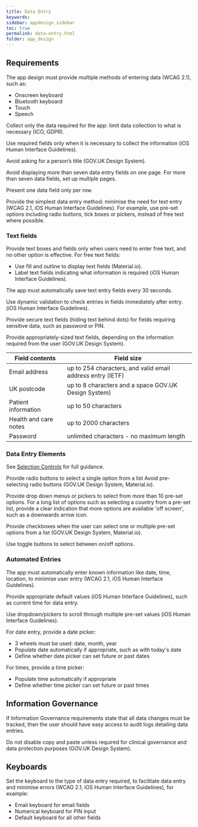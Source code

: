 ```yaml
---
title: Data Entry  
keywords:
sidebar: appdesign_sidebar
toc: true
permalink: data-entry.html
folder: app_design 
---
```


## Requirements
The app design must provide multiple methods of entering data (WCAG 2.1), such as: 

* Onscreen keyboard
* Bluetooth keyboard
* Touch
* Speech  
  
Collect only the data required for the app: limit data collection to what is necessary (ICO, GDPR).   

Use required fields only when it is necessary to collect the information (iOS Human Interface Guidelines).    

Avoid asking for a person’s title (GOV.UK Design System).  

Avoid displaying more than seven data entry fields on one page. For more than seven data fields, set up multiple pages.  

Present one data field only per row.  

Provide the simplest data entry method: minimise the need for text entry (WCAG 2.1, iOS Human Interface Guidelines). For example, use pre-set options including radio buttons, tick boxes or pickers, instead of free text where possible.  

### Text fields
Provide text boxes and fields only when users need to enter free text, and no other option is effective. For free text fields:
* Use fill and outline to display text fields (Material.io).  
* Label text fields indicating what information is required (iOS Human Interface Guidelines).  

The app must automatically save text entry fields every 30 seconds.  

Use dynamic validation to check entries in fields immediately after entry. (iOS Human Interface Guidelines).  

Provide secure text fields (hiding text behind dots) for fields requiring sensitive data, such as password or PIN.  

Provide appropriately-sized text fields, depending on the information required from the user (GOV.UK Design System).  

|Field contents | Field size|
|------------|------------|
|Email address | up to 254 characters, and valid email address entry (IETF)|
|UK postcode | up to 8 characters and a space GOV.UK Design System)|
|Patient information | up to 50 characters |
|Health and care notes | up to 2000 characters |
|Password | unlimited characters - no maximum length |

### Data Entry Elements

See [Selection Controls](/selection-controls.html) for full guidance. 

Provide radio buttons to select a single option from a list Avoid pre-selecting radio buttons (GOV.UK Design System, Material.io).   

Provide drop down menus or pickers to select from more than 10 pre-set options. For a long list of options such as selecting a country from a pre-set list, provide a clear indication that more options are available 'off screen', such as a downwards arrow icon.   

Provide checkboxes when the user can select one or multiple pre-set options from a list (GOV.UK Design System, Material.io).  

Use toggle buttons to select between on/off options.  

### Automated Entries
The app must automatically enter known information like date, time, location, to minimise user entry (WCAG 2.1, iOS Human Interface Guidelines).  

Provide appropriate default values (iOS Human Interface Guidelines), such as current time for data entry.  

Use dropdown/pickers to scroll through multiple pre-set values (iOS Human Interface Guidelines). 

For date entry, provide a date picker: 
* 3 wheels must be used: date, month, year
* Populate date automatically if appropriate, such as with today's date
* Define whether date picker can set future or past dates

For times, provide a time picker: 
* Populate time automatically if appropriate
* Define whether time picker can set future or past times

## Information Governance
If Information Governance requirements state that all data changes must be tracked, then the user should have easy access to audit logs detailing data entries.    

Do not disable copy and paste unless required for clinical governance and data protection purposes (GOV.UK Design System).    

## Keyboards
Set the keyboard to the type of data entry required, to facilitate data entry and minimise errors (WCAG 2.1, iOS Human Interface Guidelines), for example:  
* Email keyboard for email fields
* Numerical keyboard for PIN input
* Default keyboard for all other fields